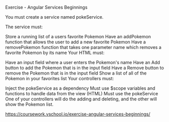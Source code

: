 Exercise - Angular Services Beginnings

You must create a service named pokeService.

The service must:

Store a running list of a users favorite Pokemon
Have an addPokemon function that allows the user to add a new favorite Pokemon
Have a removePokemon function that takes one parameter name which removes a favorite Pokemon by its name
Your HTML must:

Have an input field where a user enters the Pokemon's name
Have an Add button to add the Pokemon that is in the input field
Have a Remove button to remove the Pokemon that is in the input field
Show a list of all of the Pokemon in your favorites list
Your controllers must:

Inject the pokeService as a dependency
Must use $scope variables and functions to handle data from the view (HTML)
Must use the pokeService
One of your controllers will do the adding and deleting, and the other will show the Pokemon list.

https://coursework.vschool.io/exercise-angular-services-beginnings/